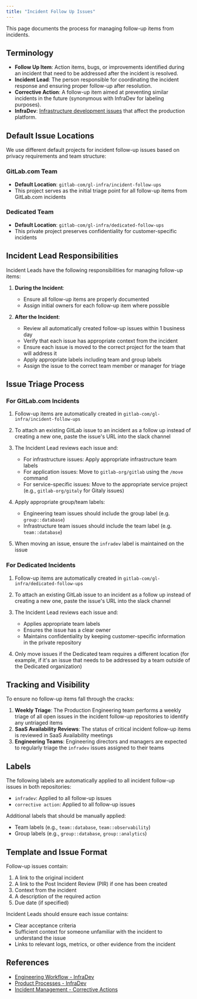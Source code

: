 ```yaml
---
title: "Incident Follow Up Issues"
---
```


This page documents the process for managing follow-up items from incidents.

## Terminology

- **Follow Up Item**: Action items, bugs, or improvements identified during an incident that need to be addressed after the incident is resolved.
- **Incident Lead**: The person responsible for coordinating the incident response and ensuring proper follow-up after resolution.
- **Corrective Action**: A follow-up item aimed at preventing similar incidents in the future (synonymous with InfraDev for labeling purposes).
- **InfraDev**: [Infrastructure development issues](/handbook/engineering/workflow/#infradev) that affect the production platform.

## Default Issue Locations

We use different default projects for incident follow-up issues based on privacy requirements and team structure:

### GitLab.com Team

- **Default Location**: `gitlab-com/gl-infra/incident-follow-ups`
- This project serves as the initial triage point for all follow-up items from GitLab.com incidents

### Dedicated Team

- **Default Location**: `gitlab-com/gl-infra/dedicated-follow-ups`
- This private project preserves confidentiality for customer-specific incidents

## Incident Lead Responsibilities

Incident Leads have the following responsibilities for managing follow-up items:

1. **During the Incident**:
   - Ensure all follow-up items are properly documented
   - Assign initial owners for each follow-up item where possible

2. **After the Incident**:
   - Review all automatically created follow-up issues within 1 business day
   - Verify that each issue has appropriate context from the incident
   - Ensure each issue is moved to the correct project for the team that will address it
   - Apply appropriate labels including team and group labels
   - Assign the issue to the correct team member or manager for triage

## Issue Triage Process

### For GitLab.com Incidents

1. Follow-up items are automatically created in `gitlab-com/gl-infra/incident-follow-ups`
2. To attach an existing GitLab issue to an incident as a follow up instead of creating a new one, paste the issue's URL into the slack channel
3. The Incident Lead reviews each issue and:
   - For infrastructure issues: Apply appropriate infrastructure team labels
   - For application issues: Move to `gitlab-org/gitlab` using the `/move` command
   - For service-specific issues: Move to the appropriate service project (e.g., `gitlab-org/gitaly` for Gitaly issues)

4. Apply appropriate group/team labels:
   - Engineering team issues should include the group label (e.g. `group::database`)
   - Infrastructure team issues should include the team label (e.g. `team::database`)
   
5. When moving an issue, ensure the `infradev` label is maintained on the issue

### For Dedicated Incidents

1. Follow-up items are automatically created in `gitlab-com/gl-infra/dedicated-follow-ups`
2. To attach an existing GitLab issue to an incident as a follow up instead of creating a new one, paste the issue's URL into the slack channel
3. The Incident Lead reviews each issue and:
   - Applies appropriate team labels
   - Ensures the issue has a clear owner
   - Maintains confidentiality by keeping customer-specific information in the private repository

4. Only move issues if the Dedicated team requires a different location (for example, if it's an issue that needs to be addressed by a team outside of the Dedicated organization)

## Tracking and Visibility

To ensure no follow-up items fall through the cracks:

1. **Weekly Triage**: The Production Engineering team performs a weekly triage of all open issues in the incident follow-up repositories to identify any untriaged items
2. **SaaS Availability Reviews**: The status of critical incident follow-up items is reviewed in SaaS Availability meetings
3. **Engineering Teams**: Engineering directors and managers are expected to regularly triage the `infradev` issues assigned to their teams

## Labels

The following labels are automatically applied to all incident follow-up issues in both repositories:

- `infradev`: Applied to all follow-up issues
- `corrective action`: Applied to all follow-up issues

Additional labels that should be manually applied:

- Team labels (e.g., `team::database`, `team::observability`)
- Group labels (e.g., `group::database`, `group::analytics`)

## Template and Issue Format

Follow-up issues contain:

1. A link to the original incident
2. A link to the Post Incident Review (PIR) if one has been created
3. Context from the incident
4. A description of the required action
5. Due date (if specified)

Incident Leads should ensure each issue contains:

- Clear acceptance criteria
- Sufficient context for someone unfamiliar with the incident to understand the issue
- Links to relevant logs, metrics, or other evidence from the incident

## References

- [Engineering Workflow - InfraDev](/handbook/engineering/workflow/#infradev)
- [Product Processes - InfraDev](/handbook/product/product-processes/#infradev)
- [Incident Management - Corrective Actions](/handbook/engineering/infrastructure/incident-management/#corrective-actions)
